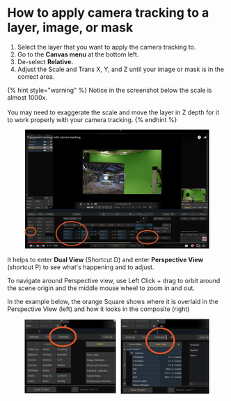# How to apply camera tracking to a layer, image, or mask

1. Select the layer that you want to apply the camera tracking to.
2. Go to the **Canvas menu** at the bottom left.
3. De-select **Relative.**
4. Adjust the Scale and Trans X, Y, and Z until your image or mask is in the correct area.

{% hint style="warning" %}
Notice in the screenshot below the scale is almost 1000x. \
\
You may need to exaggerate the scale and move the layer in Z depth for it to work properly with your camera tracking.&#x20;
{% endhint %}

<figure><img src="../.gitbook/assets/image (4) (1).png" alt=""><figcaption></figcaption></figure>

It helps to enter **Dual View** (Shortcut D) and enter **Perspective View** (shortcut P) to see what's happening and to adjust.

To navigate around Perspective view, use Left Click + drag to orbit around the scene origin and the middle mouse wheel to zoom in and out.

In the example below, the orange Square shows where it is overlaid in the Perspective View (left) and how it looks in the composite (right)

<figure><img src="../.gitbook/assets/image (3) (1) (1).png" alt=""><figcaption></figcaption></figure>



